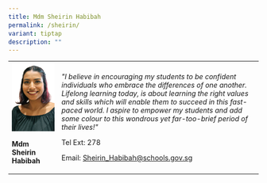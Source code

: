 ```yaml
---
title: Mdm Sheirin Habibah
permalink: /sheirin/
variant: tiptap
description: ""
---
```

<p></p>
<table>
<tbody>
<tr>
<td rowspan="1" colspan="1">
<div class="isomer-image-wrapper">
<img style="width: 100%" height="auto" width="100%" alt="" src="/images/Org Chart Photos/Sheirin_Habibah.jpg">
</div>
<p><strong>Mdm Sheirin Habibah</strong>
</p>
</td>
<td rowspan="1" colspan="1">
<p><em>"I believe in encouraging my students to be confident individuals who embrace the differences of one another. Lifelong learning today, is about learning the right values and skills which will enable them to succeed in this fast-paced world. I aspire to empower my students and add some colour to this wondrous yet far-too-brief period of their lives!"</em>
</p>
<p>Tel Ext: 278</p>
<p>Email:&nbsp;<a href="mailto:Sheirin_Habibah@schools.gov.sg" rel="noopener noreferrer nofollow" target="_blank">Sheirin_Habibah@schools.gov.sg</a>
</p>
</td>
</tr>
</tbody>
</table>
<p></p>